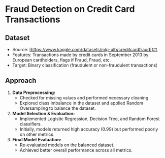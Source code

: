 # Fraud Detection on Credit Card Transactions 

## Dataset
- Source: [https://www.kaggle.com/datasets/mlg-ulb/creditcardfraud](#)
- Features: Transactions made by credit cards in September 2013 by European cardholders, flags if Fraud, Fraud, etc.
- Target: Binary classification (fraudulent or non-fraudulent transactions)

## Approach
1. **Data Preprocessing:**
   - Checked for missing values and performed necessary cleaning.
   - Explored class imbalance in the dataset and applied Random Oversampling to balance the dataset.
2. **Model Selection & Evaluation:**
   - Implemented Logistic Regression, Decision Tree, and Random Forest classifiers.
   - Initially, models returned high accuracy (0.99) but performed poorly on other metrics.
3. **Final Model Evaluation:**
   - Re-evaluated models on the balanced dataset.
   - Achieved better overall performance across all metrics.
